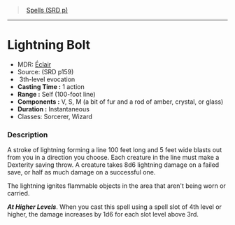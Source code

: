 ﻿---
!SpellVO
Level: 3
Type: evocation
CastingTime: 1 action
Range: Self (100-foot line)
Components: V, S, M (a bit of fur and a rod of amber, crystal, or glass)
Duration: Instantaneous
Classes: Sorcerer, Wizard
Id: spells_vo.md#lightning-bolt
ParentLink: spells_vo.md#spells-srd-p
Name: Lightning Bolt
ParentName: Spells (SRD p)
NameLevel: 1
AltName: '[Éclair](hd_spells_eclair.md)'
Source: (SRD p159)
Attributes: {}
---
> [Spells (SRD p)](srd_spells.md)

---

# Lightning Bolt

- MDR: [Éclair](hd_spells_eclair.md)
- Source: (SRD p159)
-  3th-level evocation
- **Casting Time :** 1 action
- **Range :** Self (100-foot line)
- **Components :** V, S, M (a bit of fur and a rod of amber, crystal, or glass)
- **Duration :** Instantaneous
- Classes: Sorcerer, Wizard

### Description

A stroke of lightning forming a line 100 feet long and 5 feet wide blasts out from you in a direction you choose. Each creature in the line must make a Dexterity saving throw. A creature takes 8d6 lightning damage on a failed save, or half as much damage on a successful one.

The lightning ignites flammable objects in the area that aren't being worn or carried.

**_At Higher Levels_**. When you cast this spell using a spell slot of 4th level or higher, the damage increases by 1d6 for each slot level above 3rd.

